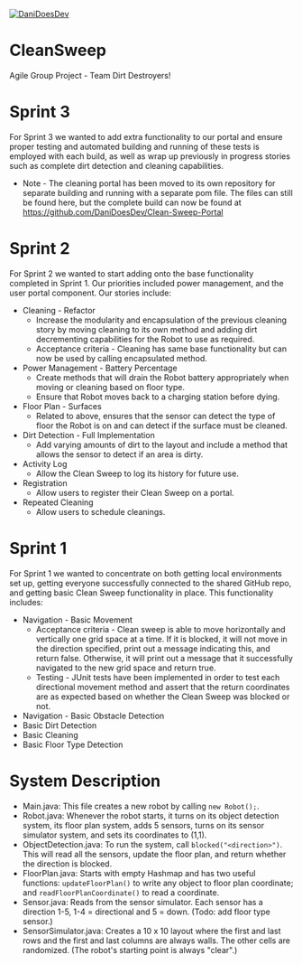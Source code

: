 [![DaniDoesDev](https://circleci.com/gh/DaniDoesDev/CleanSweep.svg?style=shield)](https://app.circleci.com/pipelines/github/DaniDoesDev/CleanSweep)

# CleanSweep
Agile Group Project - Team Dirt Destroyers!

# Sprint 3

For Sprint 3 we wanted to add extra functionality to our portal and ensure proper testing and automated building and running of these tests is employed with each build, as well as wrap up previously in progress stories such as complete dirt detection and cleaning capabilities.

* Note - The cleaning portal has been moved to its own repository for separate building and running with a separate pom file. The files can still be found here, but the complete build can now be found at https://github.com/DaniDoesDev/Clean-Sweep-Portal

# Sprint 2

For Sprint 2 we wanted to start adding onto the base functionality completed in Sprint 1. Our priorities included power management, and the user portal component. Our stories include:

* Cleaning - Refactor
    * Increase the modularity and encapsulation of the previous cleaning story by moving cleaning to its own method and adding dirt decrementing capabilities for the Robot to use as required.
    * Acceptance criteria - Cleaning has same base functionality but can now be used by calling encapsulated method.
* Power Management - Battery Percentage
    * Create methods that will drain the Robot battery appropriately when moving or cleaning based on floor type.
    * Ensure that Robot moves back to a charging station before dying.
* Floor Plan - Surfaces
    * Related to above, ensures that the sensor can detect the type of floor the Robot is on and can detect if the surface must be cleaned.
* Dirt Detection - Full Implementation
    * Add varying amounts of dirt to the layout and include a method that allows the sensor to detect if an area is dirty.
* Activity Log
    * Allow the Clean Sweep to log its history for future use.
* Registration
    * Allow users to register their Clean Sweep on a portal.
* Repeated Cleaning
    * Allow users to schedule cleanings.

# Sprint 1

For Sprint 1 we wanted to concentrate on both getting local environments set up, getting everyone successfully connected to the shared GitHub repo, and getting basic Clean Sweep functionality in place. This functionality includes:

* Navigation - Basic Movement
    * Acceptance criteria - Clean sweep is able to move horizontally and vertically one grid space at a time. If it is blocked, it will not move in the direction specified, print out a message indicating this, and return false. Otherwise, it will print out a message that it successfully navigated to the new grid space and return true. 
    * Testing - JUnit tests have been implemented in order to test each directional movement method and assert that the return coordinates are as expected based on whether the Clean Sweep was blocked or not.
* Navigation - Basic Obstacle Detection
* Basic Dirt Detection
* Basic Cleaning
* Basic Floor Type Detection

# System Description

* Main.java: This file creates a new robot by calling `new Robot();`.
* Robot.java: Whenever the robot starts, it turns on its object detection system,
 its floor plan system, adds 5 sensors, turns on its sensor simulator system, and 
 sets its coordinates to (1,1).  
* ObjectDetection.java:
To run the system, call `blocked("<direction>")`. This will read all the sensors, update the floor plan,
and return whether the direction is blocked.
* FloorPlan.java: Starts with empty Hashmap and has two useful functions: `updateFloorPlan()`
to write any object to floor plan coordinate; and `readFloorPlanCoordinate()` to read a coordinate.
* Sensor.java: Reads from the sensor simulator. Each sensor has a direction 1-5, 
1-4 = directional and 5 = down. (Todo: add floor type sensor.)
* SensorSimulator.java: Creates a 10 x 10 layout where the first and last
rows and the first and last columns are always walls. The other cells are randomized.
(The robot's starting point is always "clear".)